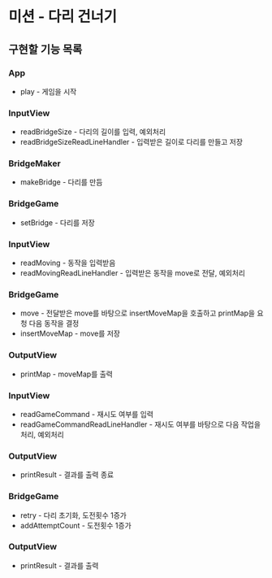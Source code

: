 # 미션 - 다리 건너기
## 구현할 기능 목록
### App
- play - 게임을 시작

### InputView
- readBridgeSize - 다리의 길이를 입력, 예외처리
- readBridgeSizeReadLineHandler - 입력받은 길이로 다리를 만들고 저장

### BridgeMaker
- makeBridge - 다리를 만듬

### BridgeGame
- setBridge - 다리를 저장

### InputView
- readMoving - 동작을 입력받음
- readMovingReadLineHandler - 입력받은 동작을 move로 전달, 예외처리

### BridgeGame
- move - 전달받은 move를 바탕으로 insertMoveMap을 호출하고 printMap을 요청 다음 동작을 결정
- insertMoveMap  - move를 저장

### OutputView
- printMap - moveMap를 출력

### InputView
- readGameCommand - 재시도 여부를 입력
- readGameCommandReadLineHandler - 재시도 여부를 바탕으로 다음 작업을 처리, 예외처리

### OutputView
- printResult - 결과를 출력 종료

### BridgeGame
- retry - 다리 초기화, 도전횟수 1증가 
- addAttemptCount - 도전횟수 1증가

### OutputView
- printResult - 결과를 출력